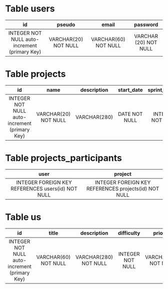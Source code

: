 # Table users

| id | pseudo | email | password |
|:--:|:--:|:--:|:--:|
| INTEGER NOT NULL auto-increment (primary Key)  | VARCHAR(20) NOT NULL | VARCHAR(60) NOT NULL | VARCHAR (20) NOT NULL|

# Table projects
| id | name | description | start_date | sprint_length | owner |
|:--:|:--:|:--:|:--:|:--:|:--:|
| INTEGER NOT NULL auto-increment (primary Key) | VARCHAR(20) NOT NULL | VARCHAR(280) | DATE NOT NULL | INTEGER NOT NULL | INTEGER FOREIGN KEY REFERENCES users(id) NOT NULL |

# Table projects_participants
| user | project |
|:--:|:--:|
| INTEGER FOREIGN KEY REFERENCES users(id) NOT NULL | INTEGER FOREIGN KEY REFERENCES projects(id) NOT NULL |

# Table us
| id | title | description | difficulty | priority | sprint |
|:--:|:--:|:--:|:--:|:--:|:--:|
| INTEGER NOT NULL auto-increment (primary Key) | VARCHAR(60) NOT NULL | VARCHAR(280) NOT NULL | INTEGER NOT NULL | VARCHAR(10) NOT NULL | INTEGER FOREIGN KEY REFERENCES sprints(id) |
